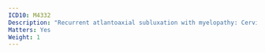 ```yaml
---
ICD10: M4332
Description: "Recurrent atlantoaxial subluxation with myelopathy: Cervical region"
Matters: Yes
Weight: 1
---
```

